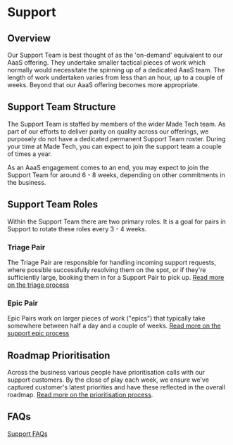 # Support

## Overview

Our Support Team is best thought of as the 'on-demand' equivalent to our AaaS offering. They undertake smaller tactical pieces of work which normally would necessitate the spinning up of a dedicated AaaS team. The length of work undertaken varies from less than an hour, up to a couple of weeks. Beyond that our AaaS offering becomes more appropriate.

## Support Team Structure

The Support Team is staffed by members of the wider Made Tech team. As part of our efforts to deliver parity on quality across our offerings, we purposely do not have a dedicated permanent Support Team roster. During your time at Made Tech, you can expect to join the support team a couple of times a year.

As an AaaS engagement comes to an end, you may expect to join the Support Team for around 6 - 8 weeks, depending on other commitments in the business.

## Support Team Roles

Within the Support Team there are two primary roles. It is a goal for pairs in Support to rotate these roles every 3 - 4 weeks.

### Triage Pair

The Triage Pair are responsible for handling incoming support requests, where possible successfully resolving them on the spot, or if they're sufficiently large, booking them in for a Support Pair to pick up. [Read more on the triage process](triage.md)

### Epic Pair

Epic Pairs work on larger pieces of work ("epics") that typically take somewhere between half a day and a couple of weeks. [Read more on the support epic process](epics.md)

## Roadmap Prioritisation

Across the business various people have prioritisation calls with our support customers. By the close of play each week, we ensure we've captured customer's latest priorities and have these reflected in the overall roadmap. [Read more on the prioritisation process](roadmap_prioritisation.md).

## FAQs

[Support FAQs](faqs.md)
